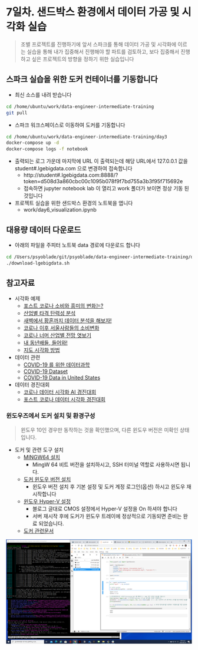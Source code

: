 # 7일차. 샌드박스 환경에서 데이터 가공 및 시각화 실습
> 조별 프로젝트를 진행하기에 앞서 스파크를 통해 데이터 가공 및 시각화에 이르는 실습을 통해 내가 집중해서 진행해야 할 파트를 검토하고, 보다 집중해서 진행하고 싶은 프로젝트의 방향을 정하기 위한 실습입니다


## 스파크 실습을 위한 도커 컨테이너를 기동합니다
* 최신 소스를 내려 받습니다
```bash
cd /home/ubuntu/work/data-engineer-intermediate-training
git pull
```
* 스파크 워크스페이스로 이동하여 도커를 기동합니다
```bash
cd /home/ubuntu/work/data-engineer-intermediate-training/day3
docker-compose up -d
docker-compose logs -f notebook
```
* 출력되는 로그 가운데 마지막에 URL 이 출력되는데 해당 URL에서 127.0.0.1 값을 student#.lgebigdata.com 으로 변경하여 접속합니다
  * http://student#.lgebigdata.com:8888/?token=d508d3a860cbc00c1095b078f9f7bd755a3b3f95f715692e
  * 접속하면 jupyter notebook lab 이 열리고 work 폴더가 보이면 정상 기동 된 것입니다
* 프로젝트 실습을 위한 샌드박스 환경의 노트북을 엽니다
  * work/day6\_visualization.ipynb


## 대용량 데이터 다운로드
* 아래의 파일을 주피터 노트북 data 경로에 다운로드 합니다
```bash
cd /Users/psyoblade/git/psyoblade/data-engineer-intermediate-training/day7
./download-lgebigdata.sh
```


## 참고자료
* 시각화 예제
  - [포스트 코로나 소비와 흥미의 변화는?](https://dacon.io/competitions/official/235618/codeshare/1419)
  - [산업별 타격 탄력성 분석](https://dacon.io/competitions/official/235618/codeshare/1457)
  - [새벽에서 황혼까지 데이터 분석을 해보자!](https://dacon.io/competitions/official/235618/codeshare/1430)
  - [코로나 이후 서울사람들의 소비변화](https://dacon.io/competitions/official/235618/codeshare/1437)
  - [코로나 너머 산업별 전망 엿보기](https://dacon.io/competitions/official/235618/codeshare/1399)
  - [내 동년배들, 들어와!](https://dacon.io/competitions/official/235618/codeshare/1440)
  - [지도 시각화 방법](https://dacon.io/competitions/official/235618/codeshare/1343)
* 데이터 관련
  - [COVID-19 를 위한 데이터과학](https://github.com/jihoo-kim/Data-Science-for-COVID-19)
  - [COVID-19 Dataset](https://github.com/pomber/covid19)
  - [COVID-19 Data in United States](https://github.com/nytimes/covid-19-data)
* 데이터 경진대회
  - [코로나 데이터 시각화 AI 경진대회](https://dacon.io/competitions/official/235590/overview/)
  - [포스트 코로나 데이터 시각화 경진대회](https://dacon.io/competitions/official/235618/overview/)



### 윈도우즈에서 도커 설치 및 환경구성
> 윈도우 10인 경우만 동작하는 것을 확인했으며, 다른 윈도우 버전은 미확인 상태입니다.
* 도커 및 관련 도구 설치 
  - [MINGW64 설치](http://mingw-w64.org/doku.php/download)
    * MingW 64 비트 버전을 설치하시고, SSH 터미널 역할로 사용하시면 됩니다.
  - [도커 윈도우 버전 설치](https://docs.docker.com/docker-for-windows/install/)
    * 윈도우 버전 설치 후 기본 설정 및 도커 계정 로그인(옵션) 하시고 윈도우 재시작합니다 
  - [윈도우 Hyper-V 설정](https://comterman.tistory.com/1997)
    * 블로그 글대로 CMOS 설정에서 Hyper-V 설정을 On 하셔야 합니다 
    * 서버 재시작 후에 도커가 윈도우 트레이에 정상적으로 기동되면 준비는 완료 되었습니다.
  - [도커 관련문서](https://docs.docker.com/)
 
![윈도우즈 도커설치](images/windows4docker.png)

